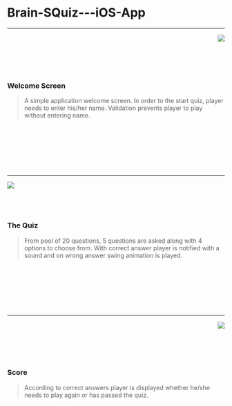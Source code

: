 # Brain-SQuiz---iOS-App

_________________



<img align="right" src="https://user-images.githubusercontent.com/22201958/42727490-b24fee82-8775-11e8-8451-11c6bd05701f.jpg">

<br/>
<br/>
<br/>
<br/>
<br/>

### Welcome Screen

>A simple application welcome screen. In order to the start quiz, player needs to enter his/her name. Validation prevents player to play without entering name.

<br/>
<br/>
<br/>
<br/>
<br/>
<br/>

_________________



<img align="left" 
src = "https://user-images.githubusercontent.com/22201958/42727491-b25fdd2e-8775-11e8-99f7-0dd4cab819d8.jpg">

<br/>
<br/>
<br/>
<br/>

### The Quiz

>From pool of 20 questions, 5 questions are asked along with 4 options to choose from. With correct answer player is notified with a sound and on wrong answer swing animation is played.

<br/>
<br/>
<br/>
<br/>
<br/>
<br/>

__________________________



<img  align="right" 
src="https://user-images.githubusercontent.com/22201958/42727492-b26dd276-8775-11e8-8870-cff04b48b673.jpg">

<br/>
<br/>
<br/>
<br/>
<br/>

### Score

>According to correct answers player is displayed whether he/she needs to play again or has passed the quiz.

